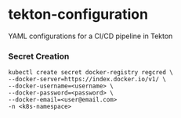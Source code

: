 # tekton-configuration
YAML configurations for a CI/CD pipeline in Tekton

### Secret Creation
```
kubectl create secret docker-registry regcred \
--docker-server=https://index.docker.io/v1/ \
--docker-username=<username> \
--docker-password=<password> \
--docker-email=<user@email.com>
-n <k8s-namespace>
```
